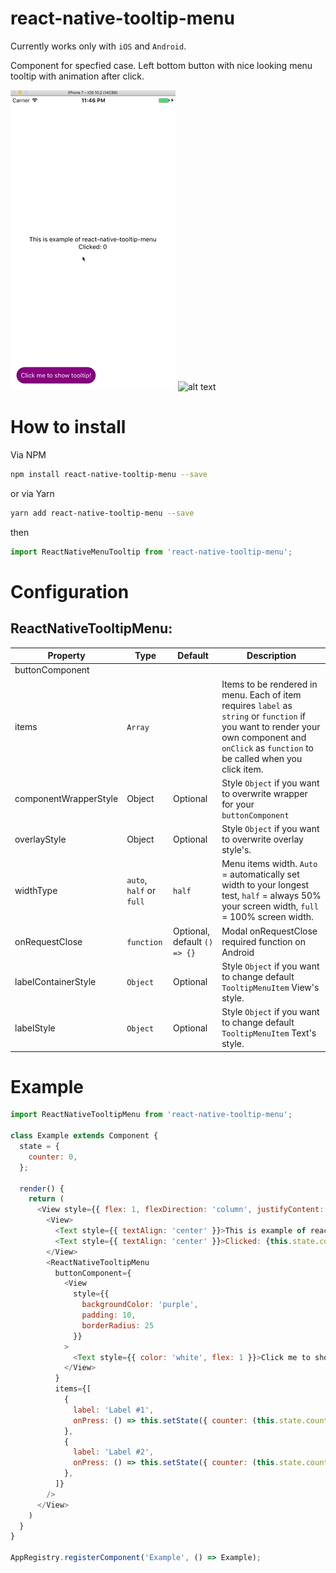# react-native-tooltip-menu

Currently works only with `iOS` and `Android`.

Component for specfied case. Left bottom button with nice looking menu tooltip with animation after click.

![alt text](https://github.com/alimek/react-native-tooltip-menu/raw/master/Doc/ios.gif "React Native ToolTip Menu")
![alt text](https://github.com/alimek/react-native-tooltip-menu/raw/master/Doc/andorid.gif "React Native ToolTip Menu")


# How to install
 
Via NPM

```bash
npm install react-native-tooltip-menu --save
```

or via Yarn
```bash
yarn add react-native-tooltip-menu --save
```

then 

```js
import ReactNativeMenuTooltip from 'react-native-tooltip-menu';
```

# Configuration

## ReactNativeTooltipMenu:

| Property | Type | Default | Description |
|----------------|---------------|-----------|--------------------------------------|
| buttonComponent | |||
| items | `Array` | | Items to be rendered in menu. Each of item requires `label` as `string` or `function` if you want to render your own component and `onClick` as `function` to be called when you click item. |
| componentWrapperStyle | Object | Optional | Style `Object` if you want to overwrite wrapper for your `buttonComponent`
| overlayStyle | Object | Optional | Style `Object` if you want to overwrite overlay style's.
| widthType | `auto`, `half` or `full` | `half` | Menu items width. `Auto` = automatically set width to your longest test, `half` = always 50% your screen width, `full` = 100% screen width.
| onRequestClose | `function` | Optional, default `() => {}` | Modal onRequestClose required function on Android 
| labelContainerStyle | `Object` | Optional | Style `Object` if you want to change default `TooltipMenuItem` View's style.
| labelStyle | `Object` | Optional | Style `Object` if you want to change default `TooltipMenuItem` Text's style.
# Example

```js
import ReactNativeTooltipMenu from 'react-native-tooltip-menu';

class Example extends Component {
  state = {
    counter: 0,
  };

  render() {
    return (
      <View style={{ flex: 1, flexDirection: 'column', justifyContent: 'center', padding: 25 }}>
        <View>
          <Text style={{ textAlign: 'center' }}>This is example of react-native-tooltip-menu</Text>
          <Text style={{ textAlign: 'center' }}>Clicked: {this.state.counter}</Text>
        </View>
        <ReactNativeTooltipMenu
          buttonComponent={
            <View
              style={{
                backgroundColor: 'purple',
                padding: 10,
                borderRadius: 25
              }}
            >
              <Text style={{ color: 'white', flex: 1 }}>Click me to show tooltip!</Text>
            </View>
          }
          items={[
            {
              label: 'Label #1',
              onPress: () => this.setState({ counter: (this.state.counter + 1) })
            },
            {
              label: 'Label #2',
              onPress: () => this.setState({ counter: (this.state.counter + 1) }),
            },
          ]}
        />
      </View>
    )
  }
}

AppRegistry.registerComponent('Example', () => Example);

```